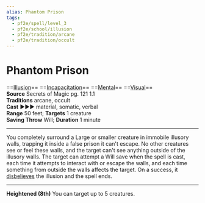 ```yaml
---
alias: Phantom Prison
tags:
  - pf2e/spell/level_3
  - pf2e/school/illusion
  - pf2e/tradition/arcane
  - pf2e/tradition/occult
---
```


# Phantom Prison

==[Illusion](../../../Traits/Illusion.md)== ==[Incapacitation](../../../Traits/Incapacitation.md)== ==[Mental](../../../Traits/Mental.md)== ==[Visual](../../../Traits/Visual.md)==  
__Source__ Secrets of Magic pg. 121 1.1  
**Traditions** arcane, occult  
**Cast** ►►► material, somatic, verbal  
**Range** 50 feet; **Targets** 1 creature  
**Saving Throw** Will; **Duration** 1 minute

---

You completely surround a Large or smaller creature in immobile illusory walls, trapping it inside a false prison it can't escape. No other creatures see or feel these walls, and the target can't see anything outside of the illusory walls. The target can attempt a Will save when the spell is cast, each time it attempts to interact with or escape the walls, and each time something from outside the walls affects the target. On a success, it [disbelieves](../../../Rules/Disbelieving%20an%20Illusion.md) the illusion and the spell ends.

<hr>

**Heightened (8th)** You can target up to 5 creatures.
